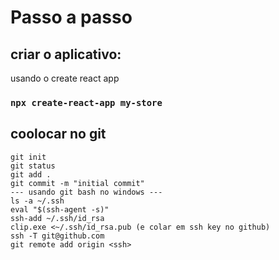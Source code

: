 # Passo a passo
## criar o aplicativo:
usando o create react app
###	`npx create-react-app my-store`
## coolocar no git
	git init
	git status
	git add .
	git commit -m "initial commit"
	--- usando git bash no windows ---
	ls -a ~/.ssh
	eval "$(ssh-agent -s)"
	ssh-add ~/.ssh/id_rsa
	clip.exe <~/.ssh/id_rsa.pub (e colar em ssh key no github)
	ssh -T git@github.com
	git remote add origin <ssh>